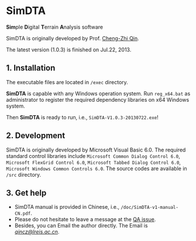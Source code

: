 # SimDTA
**Sim**ple **D**igital **T**errain **A**nalysis software

SimDTA is originally developed by Prof. [Cheng-Zhi Qin](http://people.ucas.ac.cn/~0007751?language=en).

The latest version (1.0.3) is finished on Jul.22, 2013.


## 1. Installation

The executable files are located in `/exec` directory.

**SimDTA** is capable with any Windows operation system. Run `reg_x64.bat` as administrator to register the required dependency libraries on x64 Windows system. 

Then **SimDTA** is ready to run, i.e., `SimDTA-V1.0.3-20130722.exe`!

## 2. Development

SimDTA is originally developed by Microsoft Visual Basic 6.0. The required standard control libraries include `Microsoft Common Dialog Control 6.0`, `Microsoft FlexGrid Control 6.0`, `Microsoft Tabbed Dialog Control 6.0`, `Microsoft Windows Common Controls 6.0`. The source codes are available in `/src` directory.

## 3. Get help

+ SimDTA manual is provided in Chinese, i.e., `/doc/SimDTA-v1-manual-CN.pdf`.
+ Please do not hesitate to leave a message at the [QA issue](https://github.com/lreis2415/SimDTA/issues/1). 
+ Besides, you can Email the author directly. The Email is *qincz@lreis.ac.cn*.